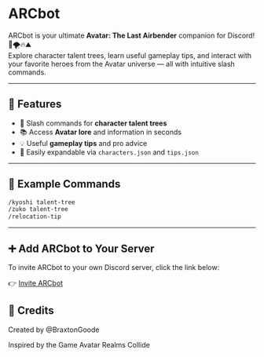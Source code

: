 # ARCbot

ARCbot is your ultimate **Avatar: The Last Airbender** companion for Discord! 🌊🌪️🔥⛰️  
Explore character talent trees, learn useful gameplay tips, and interact with your favorite heroes from the Avatar universe — all with intuitive slash commands.

---

## 🚀 Features

- 🧙 Slash commands for **character talent trees**
- 📚 Access **Avatar lore** and information in seconds
- 💡 Useful **gameplay tips** and pro advice
- 🔁 Easily expandable via `characters.json` and `tips.json`

---

## 📸 Example Commands

```bash
/kyoshi talent-tree
/zuko talent-tree
/relocation-tip

```
---
## ➕ Add ARCbot to Your Server

To invite ARCbot to your own Discord server, click the link below:

👉 [Invite ARCbot](https://discord.com/oauth2/authorize?client_id=1359674396007989369&permissions=277025445888&integration_type=0&scope=bot+applications.commands)


## 🙌 Credits

Created by @BraxtonGoode

Inspired by the Game Avatar Realms Collide
